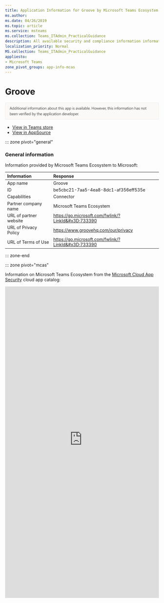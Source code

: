 ```yaml
---
title: Application Information for Groove by Microsoft Teams Ecosystem
ms.author: 
ms.date: 04/26/2019
ms.topic: article
ms.service: msteams
ms.collection: Teams_ITAdmin_PracticalGuidance
description: All available security and compliance information information for Groove, its data handling policies, its Microsoft Cloud App Security app catalog information, and security/compliance information in the CSA STAR registry.
localization_priority: Normal
MS.collection: Teams_ITAdmin_PracticalGuidance
appliesto:
- Microsoft Teams
zone_pivot_groups: app-info-mcas
---
```

# Groove


<img alt="Non-attested image" src="./images/unattested.png" width="650"/>

* <a href="https://teams.microsoft.com/l/app/be5cbc21-7aa5-4ea8-8dc1-af356eff535e" target="_blank">View in Teams store</a>
* <a href="https://appsource.microsoft.com/en-us/product/office/WA104381575" target="_blank">View in AppSource</a>

::: zone pivot="general"

### General information

Information provided by Microsoft Teams Ecosystem to Microsoft:

| **Information** | **Response** |
|:----------------|:-------------|
| App name | Groove |
| ID | be5cbc21-7aa5-4ea8-8dc1-af356eff535e |
| Capabilities | Connector |
| Partner company name | Microsoft Teams Ecosystem |
| URL of partner website | <https://go.microsoft.com/fwlink/?LinkId&#x3D;733390> |
| URL of Privacy Policy | <https://www.groovehq.com/our/privacy> |
| URL of Terms of Use | <https://go.microsoft.com/fwlink/?LinkId&#x3D;733390> |

::: zone-end


::: zone pivot="mcas"

Information on Microsoft Teams Ecosystem from the [Microsoft Cloud App Security](https://www.microsoft.com/en-us/enterprise-mobility-security/cloud-app-security) cloud app catalog:

<iframe height='1020' title='Microsoft Cloud App Security Information' src='https://3ca685143b5b46b4b0e5266dadf2e97c.codepen.website/#/dashboard/21150' frameborder='no'  style='width: 100%;'>

<a href="https://3ca685143b5b46b4b0e5266dadf2e97c.codepen.website/#/dashboard/21150" target="_blank">View in a new tab</a>

::: zone-end

